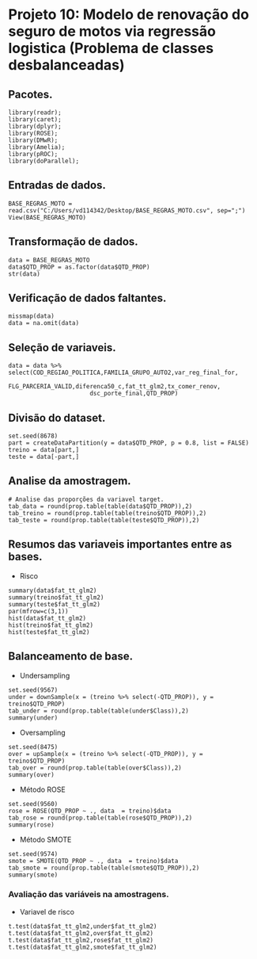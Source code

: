 # Projeto 10: Modelo de renovação do seguro de motos via regressão logistica (Problema de classes desbalanceadas)

## Pacotes.
```{r, cache=FALSE, message=FALSE, warning=FALSE}
library(readr);
library(caret);
library(dplyr);
library(ROSE);
library(DMwR);
library(Amelia);
library(pROC);
library(doParallel);
```

## Entradas de dados.
```{r, cache=FALSE, message=FALSE, warning=FALSE}
BASE_REGRAS_MOTO = read.csv("C:/Users/vd114342/Desktop/BASE_REGRAS_MOTO.csv", sep=";")
View(BASE_REGRAS_MOTO)
```

## Transformação de dados.
```{r, cache=FALSE, message=FALSE, warning=FALSE}
data = BASE_REGRAS_MOTO
data$QTD_PROP = as.factor(data$QTD_PROP)
str(data)
```

## Verificação de dados faltantes.
```{r, cache=FALSE, message=FALSE, warning=FALSE}
missmap(data)
data = na.omit(data)
```

## Seleção de variaveis.
```{r, cache=FALSE, message=FALSE, warning=FALSE}
data = data %>% select(COD_REGIAO_POLITICA,FAMILIA_GRUPO_AUTO2,var_reg_final_for,
                       FLG_PARCERIA_VALID,diferenca50_c,fat_tt_glm2,tx_comer_renov,
                       dsc_porte_final,QTD_PROP)
```

## Divisão do dataset.
```{r, cache=FALSE, message=FALSE, warning=FALSE}
set.seed(8678)
part = createDataPartition(y = data$QTD_PROP, p = 0.8, list = FALSE)
treino = data[part,]
teste = data[-part,]
```

## Analise da amostragem.
```{r, cache=FALSE, message=FALSE, warning=FALSE}
# Analise das proporções da variavel target.
tab_data = round(prop.table(table(data$QTD_PROP)),2)
tab_treino = round(prop.table(table(treino$QTD_PROP)),2)
tab_teste = round(prop.table(table(teste$QTD_PROP)),2)
```

## Resumos das variaveis importantes entre as bases.

* Risco
```{r, cache=FALSE, message=FALSE, warning=FALSE}
summary(data$fat_tt_glm2)
summary(treino$fat_tt_glm2)
summary(teste$fat_tt_glm2)
par(mfrow=c(3,1))
hist(data$fat_tt_glm2)
hist(treino$fat_tt_glm2)
hist(teste$fat_tt_glm2)
```
## Balanceamento de base.

* Undersampling
```{r, cache=FALSE, message=FALSE, warning=FALSE}
set.seed(9567)
under = downSample(x = (treino %>% select(-QTD_PROP)), y = treino$QTD_PROP)
tab_under = round(prop.table(table(under$Class)),2)
summary(under)
```
* Oversampling
```{r, cache=FALSE, message=FALSE, warning=FALSE}
set.seed(8475)
over = upSample(x = (treino %>% select(-QTD_PROP)), y = treino$QTD_PROP)                         
tab_over = round(prop.table(table(over$Class)),2)
summary(over)
```
* Método ROSE
```{r, cache=FALSE, message=FALSE, warning=FALSE}
set.seed(9560)
rose = ROSE(QTD_PROP ~ ., data  = treino)$data                         
tab_rose = round(prop.table(table(rose$QTD_PROP)),2)
summary(rose)
```
* Método SMOTE
```{r, cache=FALSE, message=FALSE, warning=FALSE}
set.seed(9574)
smote = SMOTE(QTD_PROP ~ ., data  = treino)$data                         
tab_smote = round(prop.table(table(smote$QTD_PROP)),2)
summary(smote)
```
### Avaliação das variáveis na amostragens.

* Variavel de risco
```{r, cache=FALSE, message=FALSE, warning=FALSE}
t.test(data$fat_tt_glm2,under$fat_tt_glm2)
t.test(data$fat_tt_glm2,over$fat_tt_glm2)
t.test(data$fat_tt_glm2,rose$fat_tt_glm2)
t.test(data$fat_tt_glm2,smote$fat_tt_glm2)
```

